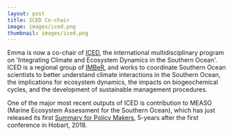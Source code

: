 ```yaml
---
layout: post
title: ICED Co-chair
image: images/iced.png
thumbnail: images/iced.png
---
```


Emma is now a co-chair of [ICED](https://www.iced.ac.uk/index.htm), the international multidisciplinary program on 'Integrating Climate and Ecosystem Dynamics in the Southern Ocean'. ICED is a regional group of [IMBeR](https://imber.info/), and works to coordinate Southern Ocean scientists to better understand climate interactions in the Southern Ocean, the implications for ecosystem dynamics, the impacts on biogeochemical cycles, and the development of sustainable management procedures. 

One of the major most recent outputs of ICED is contribution to MEASO (Marine
Ecosystem Assessment for the Southern Ocean), which has just released its first [Summary for Policy Makers](https://www.iced.ac.uk/documents/MEASO_Summary.pdf), 5-years after the first conference in Hobart, 2018. 
